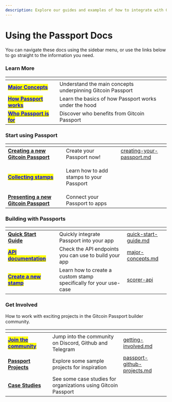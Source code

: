 ```yaml
---
description: Explore our guides and examples of how to integrate with Gitcoin Passport
---
```


# Using the Passport Docs

You can navigate these docs using the sidebar menu, or use the links below to go straight to the information you need.



### Learn More

<table data-view="cards"><thead><tr><th></th><th></th><th></th></tr></thead><tbody><tr><td><a href="building-with-passport/major-concepts.md"><mark style="color:blue;"><strong>Major Concepts</strong></mark></a></td><td></td><td>Understand the main concepts underpinning Gitcoin Passport</td></tr><tr><td><a href="building-with-passport/how-it-works.md"><mark style="color:blue;"><strong>How Passport works</strong></mark></a></td><td></td><td>Learn the basics of how Passport works under the hood</td></tr><tr><td><a href="overview/presenting-your-passport.md"><mark style="color:blue;"><strong>Who Passport is for</strong></mark></a></td><td></td><td>Discover who benefits from Gitcoin Passport</td></tr></tbody></table>

### Start using Passport&#x20;

<table data-view="cards"><thead><tr><th></th><th></th><th></th><th data-hidden data-card-target data-type="content-ref"></th></tr></thead><tbody><tr><td><a href="get-started/creating-your-passport.md"><strong>Creating a new Gitcoin Passport</strong></a></td><td></td><td>Create your Passport now!</td><td><a href="get-started/creating-your-passport.md">creating-your-passport.md</a></td></tr><tr><td><a href="get-started/collecting-stamps.md"><mark style="color:blue;"><strong>Collecting stamps</strong></mark></a></td><td></td><td><p></p><p>Learn how to add stamps to your Passport</p></td><td></td></tr><tr><td><a href="get-started/presenting-your-passport.md"><strong>Presenting a new Gitcoin Passport</strong></a></td><td></td><td>Connect your Passport to apps</td><td></td></tr></tbody></table>

### Building with Passports



<table data-view="cards"><thead><tr><th></th><th></th><th></th><th data-hidden data-card-target data-type="content-ref"></th></tr></thead><tbody><tr><td><a href="building-with-passport/quick-start-guide.md"><strong>Quick Start Guide</strong></a></td><td></td><td>Quickly integrate Passport into your app</td><td><a href="building-with-passport/quick-start-guide.md">quick-start-guide.md</a></td></tr><tr><td><a href="building-with-passport/scorer-api/"><mark style="color:blue;"><strong>API documentation</strong></mark></a></td><td></td><td>Check the API endpoints you can use to build your app</td><td><a href="building-with-passport/major-concepts.md">major-concepts.md</a></td></tr><tr><td><a href="stamps/integrating-a-new-stamp.md"><mark style="color:blue;"><strong>Create a new stamp</strong></mark></a></td><td></td><td>Learn how to create a custom stamp specifically for your use-case</td><td><a href="building-with-passport/scorer-api/">scorer-api</a></td></tr></tbody></table>

### Get Involved

How to work with exciting projects in the Gitcoin Passport builder community.&#x20;

<table data-view="cards"><thead><tr><th></th><th></th><th></th><th data-hidden data-card-target data-type="content-ref"></th></tr></thead><tbody><tr><td><a href="getting-involved/getting-involved.md"><mark style="color:blue;"><strong>Join the community</strong></mark></a></td><td></td><td>Jump into the community on Discord, Github and Telegram</td><td><a href="getting-involved/getting-involved.md">getting-involved.md</a></td></tr><tr><td><a href="getting-involved/passport-github-projects.md"><strong>Passport Projects</strong></a></td><td></td><td>Explore some sample projects for inspiration</td><td><a href="getting-involved/passport-github-projects.md">passport-github-projects.md</a></td></tr><tr><td><a href="broken-reference"><strong>Case Studies</strong></a></td><td></td><td>See some case studies for organizations using Gitcoin Passport</td><td></td></tr></tbody></table>


